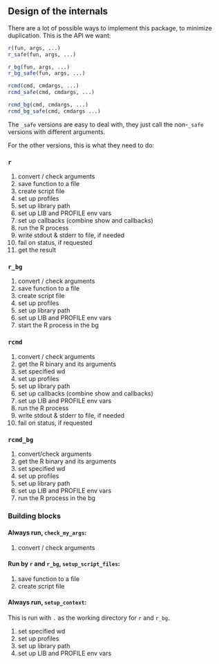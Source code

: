 

## Design of the internals

There are a lot of possible ways to implement this package, to minimize
duplication. This is the API we want:

```r
r(fun, args, ...)
r_safe(fun, args, ...)

r_bg(fun, args, ...)
r_bg_safe(fun, args, ...)

rcmd(cmd, cmdargs, ...)
rcmd_safe(cmd, cmdargs, ...)

rcmd_bg(cmd, cmdargs, ...)
rcmd_bg_safe(cmd, cmdargs ...)
```

The `_safe` versions are easy to deal with, they just call the non-`_safe`
versions with different arguments.

For the other versions, this is what they need to do:

### `r`

 1. convert / check arguments
 2. save function to a file
 3. create script file
 4. set up profiles
 5. set up library path
 6. set up LIB and PROFILE env vars
 7. set up callbacks (combine show and callbacks)
 8. run the R process
 9. write stdout & stderr to file, if needed
10. fail on status, if requested
11. get the result

### `r_bg`

 1. convert / check arguments
 2. save function to a file
 3. create script file
 4. set up profiles
 5. set up library path
 7. set up LIB and PROFILE env vars
 8. start the R process in the bg

### `rcmd`

 1. convert / check arguments
 2. get the R binary and its arguments
 3. set specified wd
 4. set up profiles
 5. set up library path
 6. set up callbacks (combine show and callbacks)
 7. set up LIB and PROFILE env vars
 8. run the R process
 9. write stdout & stderr to file, if needed
10. fail on status, if requested

### `rcmd_bg`

 1. convert/check arguments
 2. get the R binary and its arguments
 3. set specified wd
 4. set up profiles
 5. set up library path
 7. set up LIB and PROFILE env vars
 8. run the R process in the bg

### Building blocks

#### Always run, `check_my_args`:

1. convert / check arguments

#### Run by `r` and `r_bg`, `setup_script_files`:

1. save function to a file
2. create script file

#### Always run, `setup_context`:

This is run with `.` as the working directory for `r` and `r_bg`.

1. set specified wd
2. set up profiles
3. set up library path
4. set up LIB and PROFILE env vars
